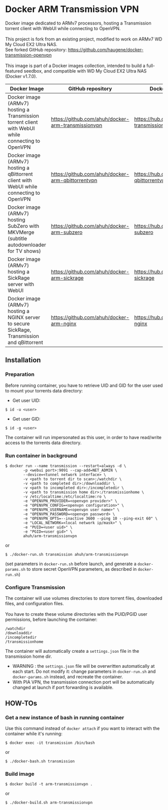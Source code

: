 # Docker ARM Transmission VPN
Docker image dedicated to ARMv7 processors, hosting a Transmission torrent client with WebUI while connecting to OpenVPN.<br />
<br />
This project is fork from an existing project, modified to work on ARMv7 WD My Cloud EX2 Ultra NAS.<br />
See forked GitHub repository: https://github.com/haugene/docker-transmission-openvpn<br />
<br />
This image is part of a Docker images collection, intended to build a full-featured seedbox, and compatible with WD My Cloud EX2 Ultra NAS (Docker v1.7.0).

Docker Image | GitHub repository | Docker Hub repository
------------ | ----------------- | -----------------
Docker image (ARMv7) hosting a Transmission torrent client with WebUI while connecting to OpenVPN | https://github.com/ahuh/docker-arm-transmissionvpn | https://hub.docker.com/r/ahuh/arm-transmissionvpn
Docker image (ARMv7) hosting a qBittorrent client with WebUI while connecting to OpenVPN | https://github.com/ahuh/docker-arm-qbittorrentvpn | https://hub.docker.com/r/ahuh/arm-qbittorrentvpn
Docker image (ARMv7) hosting SubZero with MKVMerge (subtitle autodownloader for TV shows) | https://github.com/ahuh/docker-arm-subzero | https://hub.docker.com/r/ahuh/arm-subzero
Docker image (ARMv7) hosting a SickRage server with WebUI | https://github.com/ahuh/docker-arm-sickrage | https://hub.docker.com/r/ahuh/arm-sickrage
Docker image (ARMv7) hosting a NGINX server to secure SickRage, Transmission and qBittorrent | https://github.com/ahuh/docker-arm-nginx | https://hub.docker.com/r/ahuh/arm-nginx

## Installation

### Preparation
Before running container, you have to retrieve UID and GID for the user used to mount your torrents data directory:
* Get user UID:
```
$ id -u <user>
```
* Get user GID:
```
$ id -g <user>
```
The container will run impersonated as this user, in order to have read/write access to the torrents data directory.

### Run container in background
```
$ docker run --name transmission --restart=always -d \
		-p <webui port>:9091 --cap-add=NET_ADMIN \
		--device=<tunnel network interface> \
		-v <path to torrent dir to scan>:/watchdir \
		-v <path to completed dir>:/downloaddir \
		-v <path to incompleted dir>:/incompletedir \
		-v <path to transmission home dir>:/transmissionhome \
		-v /etc/localtime:/etc/localtime:ro \
		-e "OPENVPN_PROVIDER=<openvpn provider>" \
		-e "OPENVPN_CONFIG=<openvpn configuration>" \
		-e "OPENVPN_USERNAME=<openvpn user name>" \
		-e "OPENVPN_PASSWORD=<openvpn password> \
		-e "OPENVPN_OPTS=--inactive 3600 --ping 10 --ping-exit 60" \
		-e "LOCAL_NETWORK=<local network ip/mask>" \
		-e "PUID=<user uid>" \
		-e "PGID=<user gid>" \
		ahuh/arm-transmissionvpn
```
or
```
$ ./docker-run.sh transmission ahuh/arm-transmissionvpn
```
(set parameters in `docker-run.sh` before launch, and generate a `docker-params.sh` to store secret OpenVPN parameters, as described in `docker-run.sh`)

### Configure Transmission
The container will use volumes directories to store torrent files, downloaded files, and configuration files.<br />
<br />
You have to create these volume directories with the PUID/PGID user permissions, before launching the container:
```
/watchdir
/downloaddir
/incompletedir
/transmissionhome
```

The container will automatically create a `settings.json` file in the transmission home dir.<br />
* WARNING : the `settings.json` file will be overwritten automatically at each start. Do not modify it: change parameters in `docker-run.sh` and `docker-params.sh` instead, and recreate the container.
* With PIA VPN, the transmission connection port will be automatically changed at launch if port forwarding is available.

## HOW-TOs

### Get a new instance of bash in running container
Use this command instead of `docker attach` if you want to interact with the container while it's running:
```
$ docker exec -it transmission /bin/bash
```
or
```
$ ./docker-bash.sh transmission
```

### Build image
```
$ docker build -t arm-transmissionvpn .
```
or
```
$ ./docker-build.sh arm-transmissionvpn
```
